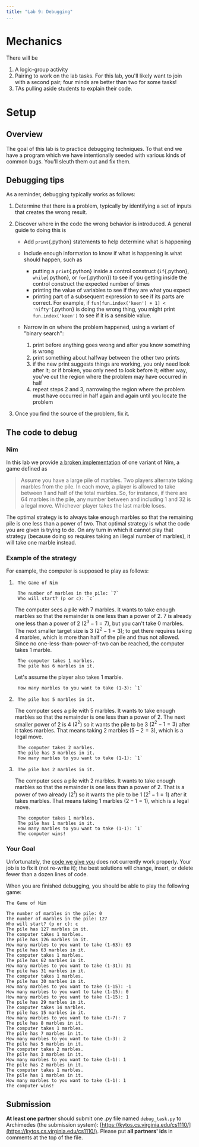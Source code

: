 ```yaml
---
title: "Lab 9: Debugging"
...
```


# Mechanics

There will be 

1.  A logic-group activity
2.  Pairing to work on the lab tasks.
    For this lab, you'll likely want to join with a second pair; four minds are better than two for some tasks!
3.  TAs pulling aside students to explain their code.

# Setup


## Overview

The goal of this lab is to practice debugging techniques.
To that end we have a program which we have intentionally seeded with various kinds of common bugs.
You'll sleuth them out and fix them.

## Debugging tips

As a reminder, debugging typically works as follows:

1.  Determine that there is a problem, typically by identifying a set of inputs that creates the wrong result.

2.  Discover where in the code the wrong behavior is introduced.  A general guide to doing this is

    -   Add `print`{.python} statements to help determine what is happening

    -   Include enough information to know if what is happening is what should happen, such as

        -   putting a `print`{.python} inside a control construct (`if`{.python}, `while`{.python}, or `for`{.python}) to see if you getting inside the control construct the expected number of times
        -   printing the value of variables to see if they are what you expect
        -   printing part of a subsequent expression to see if its parts are correct.  For example, if `fun[fun.index('keen') + 1] < 'nifty'`{.python} is doing the wrong thing, you might print `fun.index('keen')` to see if it is a sensible value.
    
    -   Narrow in on where the problem happened, using a variant of "binary search":
        
        1.  print before anything goes wrong and after you know something is wrong
        2.  print something about halfway between the other two prints
        3.  if the new print suggests things are working, you only need look after it; or if broken, you only need to look before it; either way, you've cut the region where the problem may have occurred in half
        4.  repeat steps 2 and 3, narrowing the region where the problem must have occurred in half again and again until you locate the problem
    
3.  Once you find the source of the problem, fix it.

## The code to debug

### Nim

In this lab we provide [a broken implementation](files/debug_task.py) of one variant of Nim, a game defined as

> Assume you have a large pile of marbles. Two players alternate taking marbles from the pile. In each move, a player is allowed to take between 1 and half of the total marbles. So, for instance, if there are 64 marbles in the pile, any number between and including 1 and 32 is a legal move. Whichever player takes the last marble loses.

The optimal strategy is to always take enough marbles so that the remaining pile is one less than a power of two.
That optimal strategy is what the code you are given is trying to do.
On any turn in which it cannot play that strategy (because doing so requires taking an illegal number of marbles), it will take one marble instead.

### Example of the strategy

For example, the computer is supposed to play as follows:

1.      The Game of Nim

        The number of marbles in the pile: `7`
        Who will start? (p or c): `c`
    
    The computer sees a pile with 7 marbles.
    It wants to take enough marbles so that the remainder is one less than a power of 2.
    7 is already one less than a power of 2 ($2^{3}-1 = 7$), but you can't take 0 marbles.
    The next smaller target size is 3 ($2^{2}-1 = 3$); to get there requires taking 4 marbles, which is more than half of the pile and thus not allowed.
    Since no one-less-than-power-of-two can be reached, the computer takes 1 marble.

        The computer takes 1 marbles.
        The pile has 6 marbles in it.

    Let's assume the player also takes 1 marble.

        How many marbles to you want to take (1-3): `1`

2.      The pile has 5 marbles in it.
    
    The computer sees a pile with 5 marbles.
    It wants to take enough marbles so that the remainder is one less than a power of 2.
    The next smaller power of 2 is 4 ($2^{2}$) so it wants the pile to be 3 ($2^{2}-1 = 3$) after it takes marbles.
    That means taking 2 marbles ($5-2=3$), which is a legal move.

        The computer takes 2 marbles.
        The pile has 3 marbles in it.
        How many marbles to you want to take (1-1): `1`

3.      The pile has 2 marbles in it.

    The computer sees a pile with 2 marbles.
    It wants to take enough marbles so that the remainder is one less than a power of 2.
    That is a power of two already ($2^{1}$) so it wants the pile to be 1 ($2^1-1=1$) after it takes marbles.
    That means taking 1 marbles ($2-1=1$), which is a legal move.

        The computer takes 1 marbles.
        The pile has 1 marbles in it.
        How many marbles to you want to take (1-1): `1`
        The computer wins!

### Your Goal

Unfortunately, the [code we give you](files/debug_task.py) does not currently work properly.
Your job is to fix it (not re-write it); the best solutions will change, insert, or delete fewer than a dozen lines of code.

When you are finished debugging, you should be able to play the following game:

    The Game of Nim

    The number of marbles in the pile: 0
    The number of marbles in the pile: 127
    Who will start? (p or c): c
    The pile has 127 marbles in it.
    The computer takes 1 marbles.
    The pile has 126 marbles in it.
    How many marbles to you want to take (1-63): 63
    The pile has 63 marbles in it.
    The computer takes 1 marbles.
    The pile has 62 marbles in it.
    How many marbles to you want to take (1-31): 31
    The pile has 31 marbles in it.
    The computer takes 1 marbles.
    The pile has 30 marbles in it.
    How many marbles to you want to take (1-15): -1
    How many marbles to you want to take (1-15): 0
    How many marbles to you want to take (1-15): 1
    The pile has 29 marbles in it.
    The computer takes 14 marbles.
    The pile has 15 marbles in it.
    How many marbles to you want to take (1-7): 7
    The pile has 8 marbles in it.
    The computer takes 1 marbles.
    The pile has 7 marbles in it.
    How many marbles to you want to take (1-3): 2
    The pile has 5 marbles in it.
    The computer takes 2 marbles.
    The pile has 3 marbles in it.
    How many marbles to you want to take (1-1): 1
    The pile has 2 marbles in it.
    The computer takes 1 marbles.
    The pile has 1 marbles in it.
    How many marbles to you want to take (1-1): 1
    The computer wins!

## Submission

**At least one partner** should submit one .py file named `debug_task.py` to Archimedes (the submission system):
[https://kytos.cs.virginia.edu/cs1110/](https://kytos.cs.virginia.edu/cs1110/).
Please put **all partners' ids** in comments at the top of the file.
